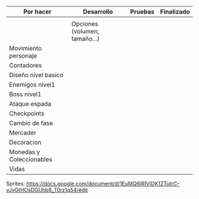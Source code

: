 | Por hacer | Desarrollo | Pruebas | Finalizado |
|---|---|---|---|
|  |  |  |  | pantalla inicial (jugar y opciones)
|  | Opciones (volumen, tamaño...) |  |  |
| Movimiento personaje |  |  |  |
| Contadores |  |  |  |
| Diseño nivel basico |  |  |  |
| Enemigos nivel1 |  |  |  |
| Boss nivel1 |  |  |  |
| Ataque espada |  |  |  |
| Checkpoints |  |  |  |
| Cambio de fase |  |  |  |
| Mercader |  |  |  |
| Decoracion |  |  |  |
| Monedas y Coleccionables |  |  |  |
| Vidas |  |  |  |


Sprites: https://docs.google.com/document/d/1EuMQ6IRIVIDK1ZTutrC-vJyGtHOsDGUhb8_T0rz1q54/edit

